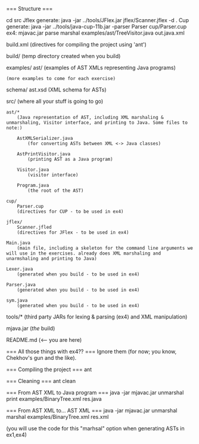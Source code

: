 === Structure ===

cd src
Jflex generate:
java -jar ../tools/JFlex.jar jflex/Scanner.jflex -d .
Cup generate:
java -jar ../tools/java-cup-11b.jar -parser Parser cup/Parser.cup
ex4:
mjavac.jar parse marshal examples/ast/TreeVisitor.java out.java.xml

build.xml
	(directives for compiling the project using 'ant')

build/
	(temp directory created when you build)

examples/
	ast/
		(examples of AST XMLs representing Java programs)

	(more examples to come for each exercise)

schema/
	ast.xsd
		(XML schema for ASTs)

src/
	(where all your stuff is going to go)

	ast/*
		(Java representation of AST, including XML marshaling & unmarshaling, Visitor interface, and printing to Java. Some files to note:)

		AstXMLSerializer.java
			(for converting ASTs between XML <-> Java classes)

		AstPrintVisitor.java
			(printing AST as a Java program)

		Visitor.java
			(visitor interface)

		Program.java
			(the root of the AST)

	cup/
		Parser.cup
		(directives for CUP - to be used in ex4)

	jflex/
		Scanner.jfled
		(directives for JFlex - to be used in ex4)

	Main.java
		(main file, including a skeleton for the command line arguments we will use in the exercises. already does XML marshaling and unarmshaling and printing to Java)

	Lexer.java
		(generated when you build - to be used in ex4)

	Parser.java
		(generated when you build - to be used in ex4)

	sym.java
		(generated when you build - to be used in ex4)	

tools/*
	(third party JARs for lexing & parsing (ex4) and XML manipulation)

mjava.jar
	(*the* build)

README.md
	(<-- you are here)


=== All those things with ex4?? ===
Ignore them (for now; you know, Chekhov's gun and the like).

=== Compiling the project ===
ant

=== Cleaning ===
ant clean

=== From AST XML to Java program ===
java -jar mjavac.jar unmarshal print examples/BinaryTree.xml res.java

=== From AST XML to... AST XML ===
java -jar mjavac.jar unmarshal marshal examples/BinaryTree.xml res.xml

(you will use the code for this "marhsal" option when generating ASTs in ex1,ex4)